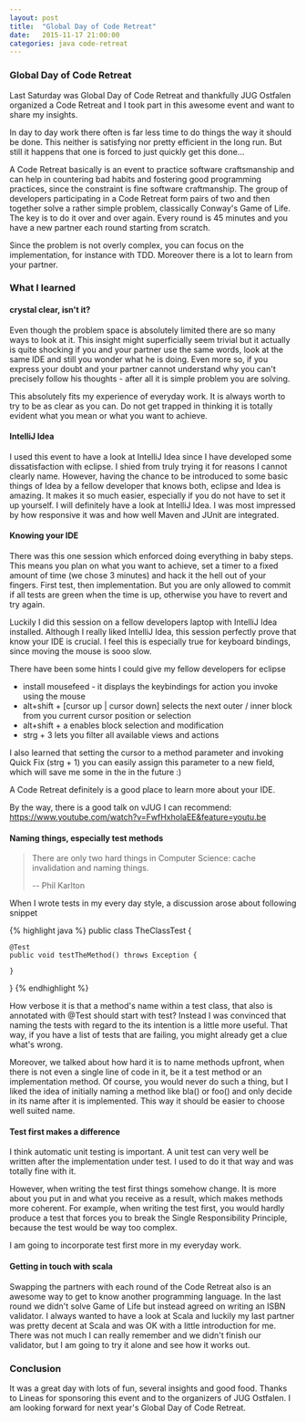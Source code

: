 ```yaml
---
layout: post
title:  "Global Day of Code Retreat"
date:   2015-11-17 21:00:00
categories: java code-retreat
---
```


### Global Day of Code Retreat
Last Saturday was Global Day of Code Retreat and thankfully JUG Ostfalen organized a Code Retreat and I took part in this awesome event and want to share my insights.

In day to day work there often is far less time to do things the way it should be done. This neither is satisfying nor pretty efficient in the long run. But still it happens that one is forced to just quickly get this done...

A Code Retreat basically is an event to practice software craftsmanship and can help in countering bad habits and fostering good programming practices, since the constraint is fine software craftmanship. The group of developers participating in a Code Retreat form pairs of two and then together solve a rather simple problem, classically Conway's Game of Life. The key is to do it over and over again. Every round is 45 minutes and you have a new partner each round starting from scratch.

Since the problem is not overly complex, you can focus on the implementation, for instance with TDD. Moreover there is a lot to learn from your partner.

### What I learned

#### crystal clear, isn't it?

Even though the problem space is absolutely limited there are so many ways to look at it. This insight might superficially seem trivial but it 
actually is quite shocking if you and your partner use the same words, look at the same IDE and still you wonder what he is doing. Even more so, if you express your doubt and your partner cannot understand why you can't precisely follow his thoughts - after all it is simple problem you are solving.

This absolutely fits my experience of everyday work. It is always worth to try to be as clear as you can. Do not get trapped in thinking it is totally evident what you mean or what you want to achieve.

#### IntelliJ Idea

I used this event to have a look at IntelliJ Idea since I have developed some dissatisfaction with eclipse. I shied from truly trying it for reasons I cannot clearly name. However, having the chance to be introduced to some basic things of Idea by a fellow developer that knows both, eclipse and Idea is amazing. It makes it so much easier, especially if you do not have to set it up yourself. I will definitely have a look at IntelliJ Idea. I was most impressed by how responsive it was and how well Maven and JUnit are integrated.

#### Knowing your IDE

There was this one session which enforced doing everything in baby steps. This means you plan on what you want to achieve, set a timer to a fixed amount of time (we chose 3 minutes) and hack it the hell out of your fingers. First test, then implementation. But you are only allowed to commit if all tests are green when the time is up, otherwise you have to revert and try again. 

Luckily I did this session on a fellow developers laptop with IntelliJ Idea installed. Although I really liked IntelliJ Idea, this session perfectly prove that know your IDE is crucial. I feel this is especially true for keyboard bindings, since moving the mouse is sooo slow. 

There have been some hints I could give my fellow developers for eclipse

* install mousefeed - it displays the keybindings for action you invoke using the mouse
* alt+shift + [cursor up | cursor down] selects the next outer / inner block from you current cursor position or selection 
* alt+shift + a enables block selection and modification
* strg + 3 lets you filter all available views and actions

I also learned that setting the cursor to a method parameter and invoking Quick Fix (strg + 1) you can easily assign this parameter to a new field, which will save me some in the in the future :)

A Code Retreat definitely is a good place to learn more about your IDE.

By the way, there is a good talk on vJUG I can recommend: https://www.youtube.com/watch?v=FwfHxholaEE&feature=youtu.be

#### Naming things, especially test methods

> There are only two hard things in Computer Science: cache invalidation and naming things.
> 
> -- Phil Karlton

When I wrote tests in my every day style, a discussion arose about following snippet

{% highlight java %}
public class TheClassTest {
	
	@Test
	public void testTheMethod() throws Exception {
		
	}
}
{% endhighlight %}

How verbose it is that a method's name within a test class, that also is annotated with @Test should start with test? Instead I was convinced that naming the tests with regard to the its intention is a little more useful. That way, if you have a list of tests that are failing, you might already get a clue what's wrong.

Moreover, we talked about how hard it is to name methods upfront, when there is not even a single line of code in it, be it a test method or an implementation method. Of course, you would never do such a thing, but I liked the idea of initially naming a method like bla() or foo() and only decide in its name after it is implemented. This way it should be easier to choose well suited name.

#### Test first makes a difference

I think automatic unit testing is important. A unit test can very well be written after the implementation under test. I used to do it that way and was totally fine with it. 

However, when writing the test first things somehow change. It is more about you put in and what you receive as a result, which makes methods more coherent. For example, when writing the test first, you would hardly produce a test that forces you to break the Single Responsibility Principle, because the test would be way too complex.

I am going to incorporate test first more in my everyday work.

#### Getting in touch with scala

Swapping the partners with each round of the Code Retreat also is an awesome way to get to know another programming language. In the last round we didn't solve Game of Life but instead agreed on writing an ISBN validator. I always wanted to have a look at Scala and luckily my last partner was pretty decent at Scala and was OK with a little introduction for me. There was not much I can really remember and we didn't finish our validator, but I am going to try it alone and see how it works out.


### Conclusion

It was a great day with lots of fun, several insights and good food. Thanks to Lineas for sponsoring this event and to the organizers of JUG Ostfalen. I am looking forward for next year's Global Day of Code Retreat.


